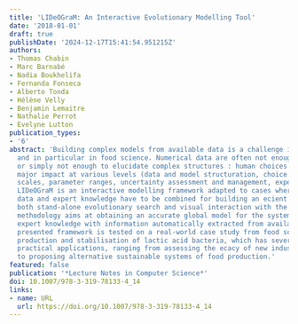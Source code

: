 ```yaml
---
title: 'LIDeOGraM: An Interactive Evolutionary Modelling Tool'
date: '2018-01-01'
draft: true
publishDate: '2024-12-17T15:41:54.951215Z'
authors:
- Thomas Chabin
- Marc Barnabé
- Nadia Boukhelifa
- Fernanda Fonseca
- Alberto Tonda
- Hélène Velly
- Benjamin Lemaitre
- Nathalie Perrot
- Evelyne Lutton
publication_types:
- '6'
abstract: 'Building complex models from available data is a challenge in many domains,
  and in particular in food science. Numerical data are often not enough structured,
  or simply not enough to elucidate complex structures : human choices have thus a
  major impact at various levels (data and model structuration, choice of representative
  scales, parameter ranges, uncertainty assessment and management, expert knowledge).
  LIDeOGraM is an interactive modelling framework adapted to cases where numerical
  data and expert knowledge have to be combined for building an ecient model. Exploiting
  both stand-alone evolutionary search and visual interaction with the user, the proposed
  methodology aims at obtaining an accurate global model for the system, balancing
  expert knowledge with information automatically extracted from available data. The
  presented framework is tested on a real-world case study from food science : the
  production and stabilisation of lactic acid bacteria, which has several important
  practical applications, ranging from assessing the ecacy of new industrial methods,
  to proposing alternative sustainable systems of food production.'
featured: false
publication: '*Lecture Notes in Computer Science*'
doi: 10.1007/978-3-319-78133-4_14
links:
- name: URL
  url: https://doi.org/10.1007/978-3-319-78133-4_14
---
```


